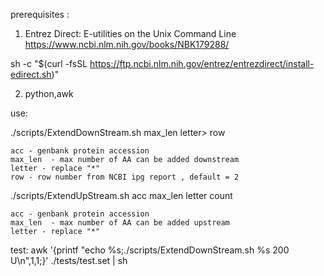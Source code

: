 prerequisites :

1) Entrez Direct: E-utilities on the Unix Command Line
https://www.ncbi.nlm.nih.gov/books/NBK179288/

sh -c "$(curl -fsSL https://ftp.ncbi.nlm.nih.gov/entrez/entrezdirect/install-edirect.sh)"

2) python,awk

use:

./scripts/ExtendDownStream.sh <acc> max_len letter> row

    acc - genbank protein accession
    max_len  - max number of AA can be added downstream
    letter - replace "*" 
    row - row number from NCBI ipg report , default = 2

./scripts/ExtendUpStream.sh  acc max_len letter count

    acc - genbank protein accession
    max_len  - max number of AA can be added upstream
    letter - replace "*" 

test:
    awk '{printf "echo %s;./scripts/ExtendDownStream.sh %s 200 U\n",$1,$1;}' ./tests/test.set  | sh

